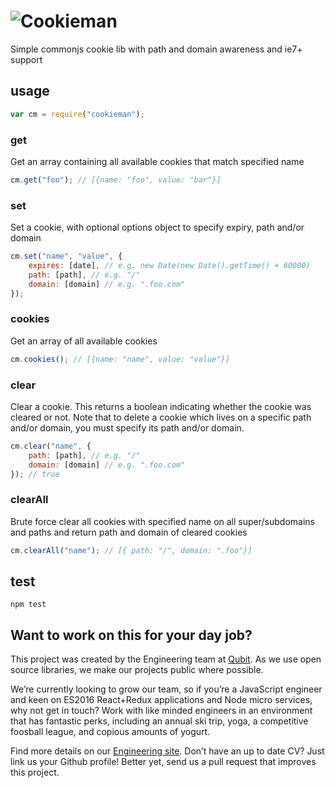 #  ![Cookieman](https://cloud.githubusercontent.com/assets/640611/11089200/f075ee22-885f-11e5-8cda-d620b6b79c69.png)
Simple commonjs cookie lib with path and domain awareness and ie7+ support


## usage    
```javascript
var cm = require("cookieman");
```

### get
Get an array containing all available cookies that match specified name
```javascript
cm.get("foo"); // [{name: "foo", value: "bar"}]
```

### set
Set a cookie, with optional options object to specify expiry, path and/or domain
```javascript
cm.set("name", "value", {
	expires: [date], // e.g. new Date(new Date().getTime() + 60000)
	path: [path], // e.g. "/"
	domain: [domain] // e.g. ".foo.com"
});
```

### cookies
Get an array of all available cookies
```javascript
cm.cookies(); // [{name: "name", value: "value"}]
```

### clear
Clear a cookie. This returns a boolean indicating whether the cookie was cleared or not.
Note that to delete a cookie which lives on a specific path and/or domain, you must specify its path and/or domain.
```javascript
cm.clear("name", {
	path: [path], // e.g. "/"
	domain: [domain] // e.g. ".foo.com"
}); // true
```

### clearAll
Brute force clear all cookies with specified name on all super/subdomains and paths and return path and domain of cleared cookies
```javascript
cm.clearAll("name"); // [{ path: "/", domain: ".foo"}]
```
## test

```
npm test
```

## Want to work on this for your day job?

This project was created by the Engineering team at [Qubit](https://qubit.com). As we use open source libraries, we make our projects public where possible.

We’re currently looking to grow our team, so if you’re a JavaScript engineer and keen on ES2016 React+Redux applications and Node micro services, why not get in touch? Work with like minded engineers in an environment that has fantastic perks, including an annual ski trip, yoga, a competitive foosball league, and copious amounts of yogurt.

Find more details on our [Engineering site](https://eng.qubit.com). Don’t have an up to date CV? Just link us your Github profile! Better yet, send us a pull request that improves this project.
